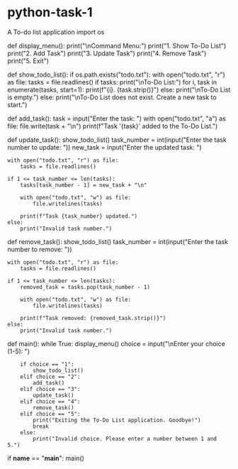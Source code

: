 # python-task-1
A To-do list application
import os

def display_menu():
    print("\nCommand Menu:")
    print("1. Show To-Do List")
    print("2. Add Task")
    print("3. Update Task")
    print("4. Remove Task")
    print("5. Exit")

def show_todo_list():
    if os.path.exists("todo.txt"):
        with open("todo.txt", "r") as file:
            tasks = file.readlines()
            if tasks:
                print("\nTo-Do List:")
                for i, task in enumerate(tasks, start=1):
                    print(f"{i}. {task.strip()}")
            else:
                print("\nTo-Do List is empty.")
    else:
        print("\nTo-Do List does not exist. Create a new task to start.")

def add_task():
    task = input("Enter the task: ")
    with open("todo.txt", "a") as file:
        file.write(task + "\n")
    print(f"Task '{task}' added to the To-Do List.")

def update_task():
    show_todo_list()
    task_number = int(input("Enter the task number to update: "))
    new_task = input("Enter the updated task: ")

    with open("todo.txt", "r") as file:
        tasks = file.readlines()

    if 1 <= task_number <= len(tasks):
        tasks[task_number - 1] = new_task + "\n"

        with open("todo.txt", "w") as file:
            file.writelines(tasks)

        print(f"Task {task_number} updated.")
    else:
        print("Invalid task number.")

def remove_task():
    show_todo_list()
    task_number = int(input("Enter the task number to remove: "))

    with open("todo.txt", "r") as file:
        tasks = file.readlines()

    if 1 <= task_number <= len(tasks):
        removed_task = tasks.pop(task_number - 1)

        with open("todo.txt", "w") as file:
            file.writelines(tasks)

        print(f"Task removed: {removed_task.strip()}")
    else:
        print("Invalid task number.")

def main():
    while True:
        display_menu()
        choice = input("\nEnter your choice (1-5): ")

        if choice == "1":
            show_todo_list()
        elif choice == "2":
            add_task()
        elif choice == "3":
            update_task()
        elif choice == "4":
            remove_task()
        elif choice == "5":
            print("Exiting the To-Do List application. Goodbye!")
            break
        else:
            print("Invalid choice. Please enter a number between 1 and 5.")

if __name__ == "__main__":
    main()

